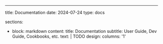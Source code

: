 ---
title: Documentation
date: 2024-07-24
type: docs

sections:
  - block: markdown
    content:
      title: Documentation
      subtitle: User Guide, Dev Guide, Cookbooks, etc.
      text: |
        TODO
    design:
      columns: '1'